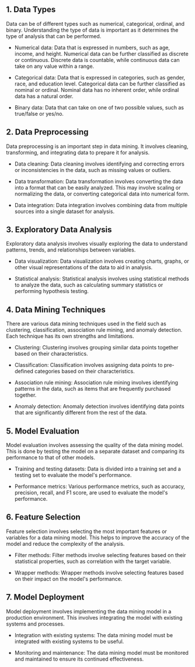 
## 1. Data Types

Data can be of different types such as numerical, categorical, ordinal, and binary. Understanding the type of data is important as it determines the type of analysis that can be performed.

-   Numerical data: Data that is expressed in numbers, such as age, income, and height. Numerical data can be further classified as discrete or continuous. Discrete data is countable, while continuous data can take on any value within a range.
    
-   Categorical data: Data that is expressed in categories, such as gender, race, and education level. Categorical data can be further classified as nominal or ordinal. Nominal data has no inherent order, while ordinal data has a natural order.
    
-   Binary data: Data that can take on one of two possible values, such as true/false or yes/no.
    

## 2. Data Preprocessing

Data preprocessing is an important step in data mining. It involves cleaning, transforming, and integrating data to prepare it for analysis.

-   Data cleaning: Data cleaning involves identifying and correcting errors or inconsistencies in the data, such as missing values or outliers.
    
-   Data transformation: Data transformation involves converting the data into a format that can be easily analyzed. This may involve scaling or normalizing the data, or converting categorical data into numerical form.
    
-   Data integration: Data integration involves combining data from multiple sources into a single dataset for analysis.
    

## 3. Exploratory Data Analysis

Exploratory data analysis involves visually exploring the data to understand patterns, trends, and relationships between variables.

-   Data visualization: Data visualization involves creating charts, graphs, or other visual representations of the data to aid in analysis.
    
-   Statistical analysis: Statistical analysis involves using statistical methods to analyze the data, such as calculating summary statistics or performing hypothesis testing.
    

## 4. Data Mining Techniques

There are various data mining techniques used in the field such as clustering, classification, association rule mining, and anomaly detection. Each technique has its own strengths and limitations.

-   Clustering: Clustering involves grouping similar data points together based on their characteristics.
    
-   Classification: Classification involves assigning data points to pre-defined categories based on their characteristics.
    
-   Association rule mining: Association rule mining involves identifying patterns in the data, such as items that are frequently purchased together.
    
-   Anomaly detection: Anomaly detection involves identifying data points that are significantly different from the rest of the data.
    

## 5. Model Evaluation

Model evaluation involves assessing the quality of the data mining model. This is done by testing the model on a separate dataset and comparing its performance to that of other models.

-   Training and testing datasets: Data is divided into a training set and a testing set to evaluate the model's performance.
    
-   Performance metrics: Various performance metrics, such as accuracy, precision, recall, and F1 score, are used to evaluate the model's performance.
    

## 6. Feature Selection

Feature selection involves selecting the most important features or variables for a data mining model. This helps to improve the accuracy of the model and reduce the complexity of the analysis.

-   Filter methods: Filter methods involve selecting features based on their statistical properties, such as correlation with the target variable.
    
-   Wrapper methods: Wrapper methods involve selecting features based on their impact on the model's performance.
    

## 7. Model Deployment

Model deployment involves implementing the data mining model in a production environment. This involves integrating the model with existing systems and processes.

-   Integration with existing systems: The data mining model must be integrated with existing systems to be useful.
    
-   Monitoring and maintenance: The data mining model must be monitored and maintained to ensure its continued effectiveness.